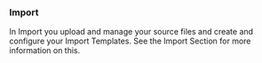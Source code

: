 ### Import

In Import you upload and manage your source files and create and configure your Import Templates. See the Import Section for more information on this.